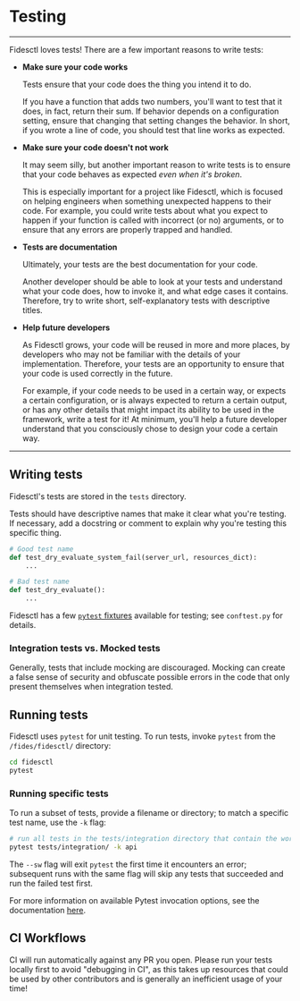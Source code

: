 # Testing

---

Fidesctl loves tests! There are a few important reasons to write tests:

- **Make sure your code works**

  Tests ensure that your code does the thing you intend it to do.

  If you have a function that adds two numbers, you'll want to test that it does, in fact, return their sum. If behavior depends on a configuration setting, ensure that changing that setting changes the behavior. In short, if you wrote a line of code, you should test that line works as expected.

- **Make sure your code doesn't not work**

  It may seem silly, but another important reason to write tests is to ensure that your code behaves as expected _even when it's broken_.

  This is especially important for a project like Fidesctl, which is focused on helping engineers when something unexpected happens to their code. For example, you could write tests about what you expect to happen if your function is called with incorrect (or no) arguments, or to ensure that any errors are properly trapped and handled.

- **Tests are documentation**

  Ultimately, your tests are the best documentation for your code.

  Another developer should be able to look at your tests and understand what your code does, how to invoke it, and what edge cases it contains. Therefore, try to write short, self-explanatory tests with descriptive titles.

- **Help future developers**

  As Fidesctl grows, your code will be reused in more and more places, by developers who may not be familiar with the details of your implementation. Therefore, your tests are an opportunity to ensure that your code is used correctly in the future.

  For example, if your code needs to be used in a certain way, or expects a certain configuration, or is always expected to return a certain output, or has any other details that might impact its ability to be used in the framework, write a test for it! At minimum, you'll help a future developer understand that you consciously chose to design your code a certain way.

---

## Writing tests

Fidesctl's tests are stored in the `tests` directory.

Tests should have descriptive names that make it clear what you're testing. If necessary, add a docstring or comment to explain why you're testing this specific thing.

```python
# Good test name
def test_dry_evaluate_system_fail(server_url, resources_dict):
    ...

# Bad test name
def test_dry_evaluate():
    ...
```

Fidesctl has a few [`pytest` fixtures](https://docs.pytest.org/en/stable/fixture.html) available for testing; see `conftest.py` for details.

### Integration tests vs. Mocked tests

Generally, tests that include mocking are discouraged. Mocking can create a false sense of security and obfuscate possible errors in the code that only present themselves when integration tested.

## Running tests

Fidesctl uses `pytest` for unit testing. To run tests, invoke `pytest` from the `/fides/fidesctl/` directory:

```bash
cd fidesctl
pytest
```

### Running specific tests

To run a subset of tests, provide a filename or directory; to match a specific test name, use the `-k` flag:

```bash
# run all tests in the tests/integration directory that contain the word "api" in their title
pytest tests/integration/ -k api
```

The `--sw` flag will exit `pytest` the first time it encounters an error; subsequent runs with the same flag will skip any tests that succeeded and run the failed test first.

For more information on available Pytest invocation options, see the documentation [here](https://docs.pytest.org/en/6.2.x/usage.html#usage-and-invocations).

## CI Workflows

CI will run automatically against any PR you open. Please run your tests locally first to avoid "debugging in CI", as this takes up resources that could be used by other contributors and is generally an inefficient usage of your time!
